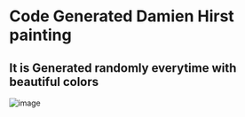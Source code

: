 # Code Generated Damien Hirst painting #

## It is Generated randomly everytime with beautiful colors ##

![image](https://user-images.githubusercontent.com/46963130/129250093-efcd6001-4f53-445e-bedf-103ad8f8cae9.png)


